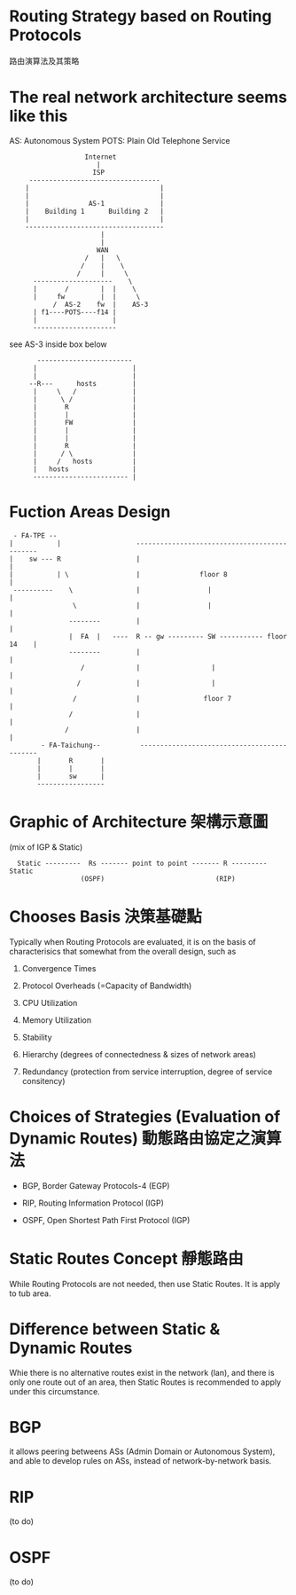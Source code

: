 # Routing Strategy based on Routing Protocols
路由演算法及其策略

# The real network architecture seems like this

AS: Autonomous System
POTS: Plain Old Telephone Service

                       Internet
                          |
                         ISP
         ---------------------------------
        |                                 |
        |                                 |
        |               AS-1              |
        |    Building 1      Building 2   |
        |                                 |
        -----------------------------------
                           |
                           |
                          WAN
                       /   |   \   
                      /    |    \
                     /     |     \
          --------------------    \    
          |       /        |  |    \
          |     fw         |  |     \
               /  AS-2    fw  |    AS-3   
          | f1----POTS----f14 |            
          |                   |
          ---------------------


see AS-3 inside box below


           ------------------------
          |                        |   
          |                        |
         --R---      hosts         |
          |     \   /              |
          |      \ /               |
          |       R                |
          |       |                |
          |       FW               |
          |       |                |
          |       |                |
          |       R                |
          |      / \               |
          |     /   hosts          |
          |   hosts                |
          ------------------------ |
          
# Fuction Areas Design


     - FA-TPE --
    |           |                   ---------------------------------------------
    |    sw --- R                   |                                            |
    |           | \                 |               floor 8                      |
     ----------    \                |                 |                          |
                    \               |                 |                          |
                   --------         |                                            |
                   |  FA  |   ----  R -- gw --------- SW ----------- floor 14    |
                   --------         |                                            |
                      /             |                  |                         |
                     /              |                  |                         |
                    /               |                floor 7                     |
                   /                |                                            |
                  /                 |                                            |
            - FA-Taichung--          --------------------------------------------
           |       R       |
           |       |       |
           |       sw      |
           -----------------     


# Graphic of Architecture 架構示意圖

(mix of IGP & Static)




      Static ---------  Rs ------- point to point ------- R --------- Static
                      (OSPF)                            (RIP)




# Chooses Basis 決策基礎點

Typically when Routing Protocols are evaluated, it is on the basis of characterisics that somewhat from the overall design, such as 

1. Convergence Times

2. Protocol Overheads (=Capacity of Bandwidth)

3. CPU Utilization

4. Memory Utilization

5. Stability

6. Hierarchy (degrees of connectedness & sizes of network areas)

7. Redundancy (protection from service interruption, degree of service consitency)

# Choices of Strategies (Evaluation of Dynamic Routes) 動態路由協定之演算法

* BGP, Border Gateway Protocols-4 (EGP)

* RIP, Routing Information Protocol (IGP)

* OSPF, Open Shortest Path First Protocol (IGP)

# Static Routes Concept 靜態路由

While Routing Protocols are not needed, then use Static Routes. It is apply to tub area.

# Difference between Static & Dynamic Routes

Whie there is no alternative routes exist in the network (lan), and there is only one route out of an area, then Static Routes is recommended to apply under this circumstance.

# BGP 

it allows peering betweens ASs (Admin Domain or Autonomous System), and able to develop rules on ASs, instead of network-by-network basis.

# RIP

(to do)

# OSPF

(to do)




